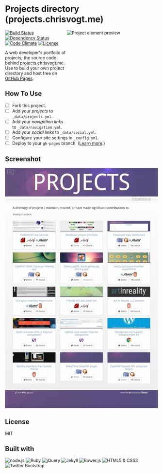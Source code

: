 # Projects directory (projects.chrisvogt.me)

<img src="https://res.cloudinary.com/chrisvogt/image/upload/v1435401303/chrisvogt-me/thumb/projects.png" alt="Project element preview" height="300" width="300" align="right">

[![Build Status](http://img.shields.io/travis/chrisvogt/projects.svg?style=flat-square)](https://travis-ci.org/chrisvogt/projects)
[![Dependency Status](http://img.shields.io/gemnasium/chrisvogt/projects.svg?style=flat-square)](https://gemnasium.com/chrisvogt/projects)
[![Code Climate](http://img.shields.io/codeclimate/github/chrisvogt/projects.svg?style=flat-square)](https://codeclimate.com/github/chrisvogt/projects)
[![License](http://img.shields.io/:license-mit-blue.svg?style=flat-square)](http://chrisvogt.mit-license.org)

A web developer's portfolio of projects; the source code behind [projects.chrisvogt.me](http://projects.chrisvogt.me). Use to build your own project directory and host free on [GitHub Pages](https://pages.github.com).

## How To Use

- [ ] Fork this project.
- [ ] Add your _projects_ to `_data/projects.yml`.
- [ ] Add your _navigation links_ to `_data/navigation.yml`.
- [ ] Add your _social links_ to `_data/social.yml`.
- [ ] Configure your site settings in `_config.yml`.
- [ ] Deploy to your `gh-pages` branch. ([Learn more](https://help.github.com/articles/creating-project-pages-manually/#create-a-gh-pages-branch).)

## Screenshot
[![Project Directory](screenshot.jpg)](http://projects.chrisvogt.me)

## License

MIT

## Built with

<p align="left">
	<img src="https://upload.wikimedia.org/wikipedia/commons/d/d9/Node.js_logo.svg" alt="node.js" height="48">
	<img src="https://upload.wikimedia.org/wikipedia/commons/7/73/Ruby_logo.svg" alt="Ruby" height="48">
	<img src="http://upload.wikimedia.org/wikipedia/en/9/9e/JQuery_logo.svg" alt="jQuery" height="48">
	<img src="https://cdn.rawgit.com/jekyll/brand/master/jekyll-logo-light-transparent.png" alt="Jekyll" height="48">
	<img src="http://bower.io/img/bower-logo.svg" alt="Bower.js" height="48">
	<img src="https://upload.wikimedia.org/wikipedia/commons/1/1b/CSS3_and_HTML5_badges.svg" alt="HTML5 &amp; CSS3" height="48">
	<img src="https://upload.wikimedia.org/wikipedia/commons/e/ea/Boostrap_logo.svg" alt="Twitter Bootstrap" height="48">
</p>
